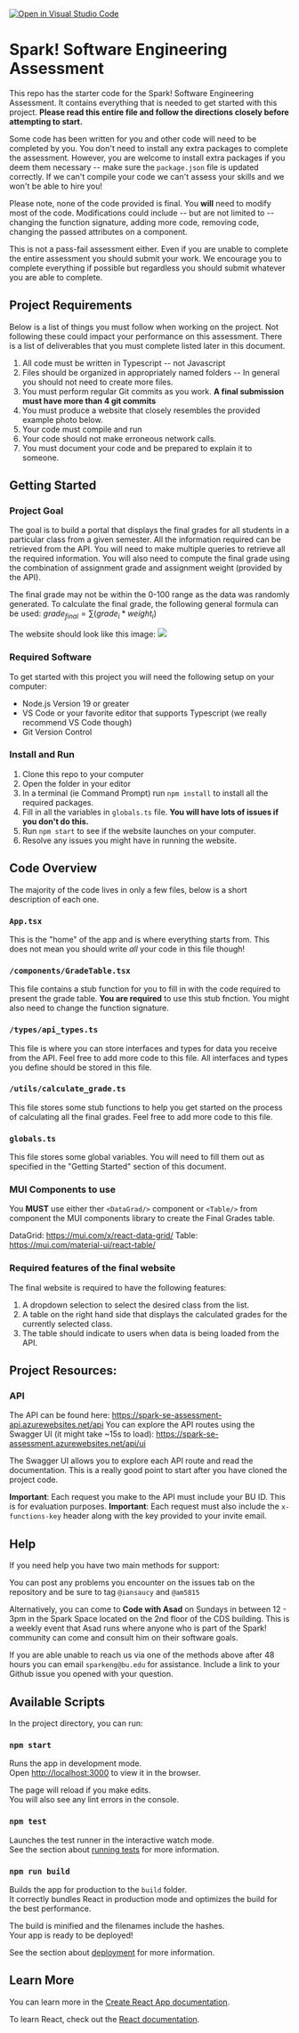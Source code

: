 [![Open in Visual Studio Code](https://classroom.github.com/assets/open-in-vscode-718a45dd9cf7e7f842a935f5ebbe5719a5e09af4491e668f4dbf3b35d5cca122.svg)](https://classroom.github.com/online_ide?assignment_repo_id=12415072&assignment_repo_type=AssignmentRepo)
#  Spark! Software Engineering Assessment

This repo has the starter code for the Spark! Software Engineering Assessment. It contains everything that is needed to get started with this project. **Please read this entire file and follow the directions closely before attempting to start.**

Some code has been written for you and other code will need to be completed by you. You don't need to install any extra packages to complete the assessment. However, you are welcome to install extra packages if you deem them necessary -- make sure the `package.json` file is updated correctly. If we can't compile your code we can't assess your skills and we won't be able to hire you!

Please note, none of the code provided is final. You **will** need to modify most of the code. Modifications could include -- but are not limited to -- changing the function signature, adding more code, removing code, changing the passed attributes on a component.

This is not a pass-fail assessment either. Even if you are unable to complete the entire assessment you should submit your work. We encourage you to complete everything if possible but regardless you should submit whatever you are able to complete.

## Project Requirements

Below is a list of things you must follow when working on the project. Not following these could impact your performance on this assessment. There is a list of deliverables that you must complete listed later in this document.

1. All code must be written in Typescript -- not Javascript
2. Files should be organized in appropriately named folders -- In general you should not need to create more files.
3. You must perform regular Git commits as you work. **A final submission must have more than 4 git commits**
4. You must produce a website that closely resembles the provided example photo below.
5. Your code must compile and run
6. Your code should not make erroneous network calls.
7. You must document your code and be prepared to explain it to someone.

## Getting Started

### Project Goal

The goal is to build a portal that displays the final grades for all students in a particular class from a given semester. All the information required can be retrieved from the API. You will need to make multiple queries to retrieve all the required information. You will also need to compute the final grade using the combination of assignment grade and assignment weight (provided by the API).

The final grade may not be within the 0-100 range as the data was randomly generated. To calculate the final grade, the following general formula can be used: $grade_{final} = \sum(grade_i*weight_i)$

The website should look like this image:
![](image.png)

### Required Software

To get started with this project you will need the following setup on your computer:

- Node.js Version 19 or greater
- VS Code or your favorite editor that supports Typescript (we really recommend VS Code though)
- Git Version Control

### Install and Run

1. Clone this repo to your computer
2. Open the folder in your editor
3. In a terminal (ie Command Prompt) run `npm install` to install all the required packages.
4. Fill in all the variables in `globals.ts` file. **You will have lots of issues if you don't do this.**
5. Run `npm start` to see if the website launches on your computer.
6. Resolve any issues you might have in running the website.

## Code Overview

The majority of the code lives in only a few files, below is a short description of each one.

### `App.tsx`

This is the "home" of the app and is where everything starts from. This does not mean you should write _all_ your code in this file though!

### `/components/GradeTable.tsx`

This file contains a stub function for you to fill in with the code required to present the grade table. **You are required** to use this stub fnction. You might also need to change the function signature.

### `/types/api_types.ts`

This file is where you can store interfaces and types for data you receive from the API. Feel free to add more code to this file. All interfaces and types you define should be stored in this file.

### `/utils/calculate_grade.ts`

This file stores some stub functions to help you get started on the process of calculating all the final grades. Feel free to add more code to this file.

### `globals.ts`

This file stores some global variables. You will need to fill them out as specified in the "Getting Started" section of this document.

### MUI Components to use

You **MUST** use either ther `<DataGrad/>` component or `<Table/>` from component the MUI components library to create the Final Grades table.

DataGrid: https://mui.com/x/react-data-grid/
Table: https://mui.com/material-ui/react-table/

### Required features of the final website

The final website is required to have the following features:

1. A dropdown selection to select the desired class from the list.
2. A table on the right hand side that displays the calculated grades for the currently selected class.
3. The table should indicate to users when data is being loaded from the API.

## Project Resources:

### API

The API can be found here: https://spark-se-assessment-api.azurewebsites.net/api
You can explore the API routes using the Swagger UI (it might take ~15s to load): https://spark-se-assessment.azurewebsites.net/api/ui

The Swagger UI allows you to explore each API route and read the documentation. This is a really good point to start after you have cloned the project code.

**Important**: Each request you make to the API must include your BU ID. This is for evaluation purposes.
**Important**: Each request must also include the `x-functions-key` header along with the key provided to your invite email.

## Help

If you need help you have two main methods for support:

You can post any problems you encounter on the issues tab on the repository and be sure to tag `@iansaucy` and `@am5815`

Alternatively, you can come to **Code with Asad** on Sundays in between 12 - 3pm in the Spark Space located on the 2nd floor of the CDS building. This is a weekly event that Asad runs where anyone who is part of the Spark! community can come and consult him on their software goals.

If you are able unable to reach us via one of the methods above after 48 hours you can email `sparkeng@bu.edu` for assistance. Include a link to your Github issue you opened with your question.

## Available Scripts

In the project directory, you can run:

### `npm start`

Runs the app in development mode.\
Open [http://localhost:3000](http://localhost:3000) to view it in the browser.

The page will reload if you make edits.\
You will also see any lint errors in the console.

### `npm test`

Launches the test runner in the interactive watch mode.\
See the section about [running tests](https://facebook.github.io/create-react-app/docs/running-tests) for more information.

### `npm run build`

Builds the app for production to the `build` folder.\
It correctly bundles React in production mode and optimizes the build for the best performance.

The build is minified and the filenames include the hashes.\
Your app is ready to be deployed!

See the section about [deployment](https://facebook.github.io/create-react-app/docs/deployment) for more information.

## Learn More

You can learn more in the [Create React App documentation](https://facebook.github.io/create-react-app/docs/getting-started).

To learn React, check out the [React documentation](https://reactjs.org/).

